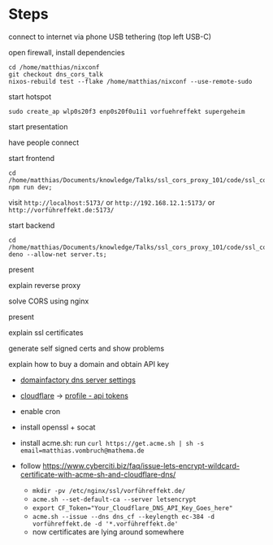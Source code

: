 # Steps

connect to internet via phone USB tethering (top left USB-C)

open firewall, install dependencies
```shell
cd /home/matthias/nixconf
git checkout dns_cors_talk
nixos-rebuild test --flake /home/matthias/nixconf --use-remote-sudo
```


start hotspot
```shell
sudo create_ap wlp0s20f3 enp0s20f0u1i1 vorfuehreffekt supergeheim
```
start presentation

have people connect

start frontend
```shell
cd /home/matthias/Documents/knowledge/Talks/ssl_cors_proxy_101/code/ssl_cors_proxy_frontend;
npm run dev;
```
visit `http://localhost:5173/` or `http://192.168.12.1:5173/` or `http://vorführeffekt.de:5173/`

start backend
```shell
cd /home/matthias/Documents/knowledge/Talks/ssl_cors_proxy_101/code/ssl_cors_proxy_backend;
deno --allow-net server.ts;
```
present

explain reverse proxy

solve CORS using nginx

present

explain ssl certificates

generate self signed certs and show problems

explain how to buy a domain and obtain API key 
- [domainfactory dns server settings](https://admin.df.eu/kunde/index.php?module=nameserver&dn=3601771)
- [cloudflare](https://dash.cloudflare.com/4d499a973c4d2a9251a508ec6ee1a285/home/domains) &rarr; [profile - api tokens](https://dash.cloudflare.com/profile/api-tokens)

- enable cron
- install openssl + socat
- install acme.sh: run `curl https://get.acme.sh | sh -s email=matthias.vombruch@mathema.de`
- follow https://www.cyberciti.biz/faq/issue-lets-encrypt-wildcard-certificate-with-acme-sh-and-cloudflare-dns/
   - `mkdir -pv /etc/nginx/ssl/vorführeffekt.de/`
   - `acme.sh --set-default-ca --server letsencrypt`
   - `export CF_Token="Your_Cloudflare_DNS_API_Key_Goes_here"`
   - `acme.sh --issue --dns dns_cf --keylength ec-384 -d vorführeffekt.de -d '*.vorführeffekt.de'`
   - now certificates are lying around somewhere
